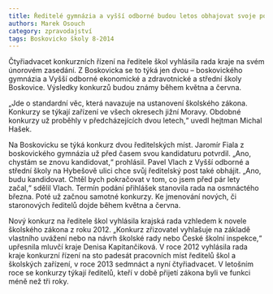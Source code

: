 ```yaml
---
title: Ředitelé gymnázia a vyšší odborné budou letos obhajovat svoje posty 
authors: Marek Osouch
category: zpravodajství
tags: Boskovicko školy 8-2014
---
```


Čtyřiadvacet konkurzních řízení na ředitele škol vyhlásila rada kraje na svém únorovém zasedání. Z Boskovicka se to týká jen dvou – boskovického gymnázia a Vyšší odborné ekonomické a zdravotnické a střední školy Boskovice. Výsledky konkurzů budou známy během května a června.

„Jde o standardní věc, která navazuje na ustanovení školského zákona. Konkurzy se týkají zařízení ve všech okresech jižní Moravy. Obdobné konkurzy už proběhly v předcházejících dvou letech,“ uvedl hejtman Michal Hašek.

Na Boskovicku se týká konkurz dvou ředitelských míst. Jaromír Fiala z boskovického gymnázia už před časem svou kandidaturu potvrdil. „Ano, chystám se znovu kandidovat,“ prohlásil. Pavel Vlach z Vyšší odborné a střední školy na Hybešově ulici chce svůj ředitelský post také obhájit. „Ano, budu kandidovat. Chtěl bych pokračovat v tom, co jsem před pár lety začal,“ sdělil Vlach. Termín podání přihlášek stanovila rada na osmnáctého března. Poté už začnou samotné konkurzy. Ke jmenování nových, či staronových ředitelů dojde během května a června.

Nový konkurz na ředitele škol vyhlásila krajská rada vzhledem k novele školského zákona z roku 2012. „Konkurz zřizovatel vyhlašuje na základě vlastního uvážení nebo na návrh školské rady nebo České školní inspekce,“ upřesnila mluvčí kraje Denisa Kapitančiková. V roce 2012 vyhlásila rada kraje konkurzní řízení na sto padesát pracovních míst ředitelů škol a školských zařízení, v roce 2013 sedmnáct a nyní čtyřiadvacet. V letošním roce se konkurzy týkají ředitelů, kteří v době přijetí zákona byli ve funkci méně než tři roky.